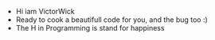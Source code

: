 - Hi iam VictorWick 
- Ready to cook a beautifull code for you, and the bug too :)
- The H in Programming is stand for happiness
